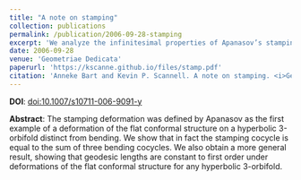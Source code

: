 ```yaml
---
title: "A note on stamping"
collection: publications
permalink: /publication/2006-09-28-stamping
excerpt: 'We analyze the infinitesimal properties of Apanasov’s stamping deformation.'
date: 2006-09-28
venue: 'Geometriae Dedicata'
paperurl: 'https://kscanne.github.io/files/stamp.pdf'
citation: 'Anneke Bart and Kevin P. Scannell. A note on stamping. <i>Geometriae Dedicata</i>, 126(1):283–291, 2007.'
---
```


**DOI**: [doi:10.1007/s10711-006-9091-y](http://dx.doi.org/10.1007/s10711-006-9091-y)

**Abstract**: The stamping deformation was defined by Apanasov as the first example of a deformation of the flat conformal structure on a hyperbolic 3-orbifold distinct from bending. We show that in fact the stamping cocycle is equal to the sum of three bending cocycles. We also obtain a more general result, showing that geodesic lengths are constant to first order under deformations of the flat conformal structure for any hyperbolic 3-orbifold.
